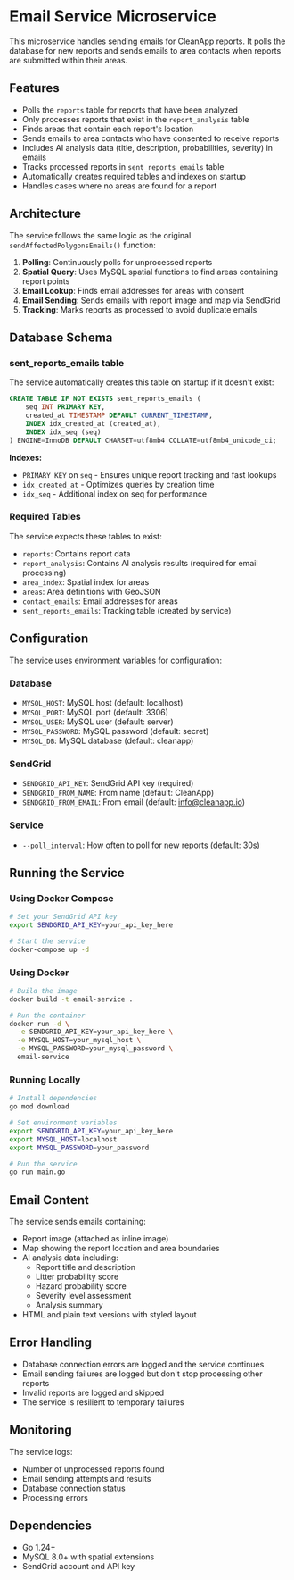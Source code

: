 # Email Service Microservice

This microservice handles sending emails for CleanApp reports. It polls the database for new reports and sends emails to area contacts when reports are submitted within their areas.

## Features

- Polls the `reports` table for reports that have been analyzed
- Only processes reports that exist in the `report_analysis` table
- Finds areas that contain each report's location
- Sends emails to area contacts who have consented to receive reports
- Includes AI analysis data (title, description, probabilities, severity) in emails
- Tracks processed reports in `sent_reports_emails` table
- Automatically creates required tables and indexes on startup
- Handles cases where no areas are found for a report

## Architecture

The service follows the same logic as the original `sendAffectedPolygonsEmails()` function:

1. **Polling**: Continuously polls for unprocessed reports
2. **Spatial Query**: Uses MySQL spatial functions to find areas containing report points
3. **Email Lookup**: Finds email addresses for areas with consent
4. **Email Sending**: Sends emails with report image and map via SendGrid
5. **Tracking**: Marks reports as processed to avoid duplicate emails

## Database Schema

### sent_reports_emails table
The service automatically creates this table on startup if it doesn't exist:

```sql
CREATE TABLE IF NOT EXISTS sent_reports_emails (
    seq INT PRIMARY KEY,
    created_at TIMESTAMP DEFAULT CURRENT_TIMESTAMP,
    INDEX idx_created_at (created_at),
    INDEX idx_seq (seq)
) ENGINE=InnoDB DEFAULT CHARSET=utf8mb4 COLLATE=utf8mb4_unicode_ci;
```

**Indexes:**
- `PRIMARY KEY` on `seq` - Ensures unique report tracking and fast lookups
- `idx_created_at` - Optimizes queries by creation time
- `idx_seq` - Additional index on seq for performance

### Required Tables
The service expects these tables to exist:
- `reports`: Contains report data
- `report_analysis`: Contains AI analysis results (required for email processing)
- `area_index`: Spatial index for areas
- `areas`: Area definitions with GeoJSON
- `contact_emails`: Email addresses for areas
- `sent_reports_emails`: Tracking table (created by service)

## Configuration

The service uses environment variables for configuration:

### Database
- `MYSQL_HOST`: MySQL host (default: localhost)
- `MYSQL_PORT`: MySQL port (default: 3306)
- `MYSQL_USER`: MySQL user (default: server)
- `MYSQL_PASSWORD`: MySQL password (default: secret)
- `MYSQL_DB`: MySQL database (default: cleanapp)

### SendGrid
- `SENDGRID_API_KEY`: SendGrid API key (required)
- `SENDGRID_FROM_NAME`: From name (default: CleanApp)
- `SENDGRID_FROM_EMAIL`: From email (default: info@cleanapp.io)

### Service
- `--poll_interval`: How often to poll for new reports (default: 30s)

## Running the Service

### Using Docker Compose
```bash
# Set your SendGrid API key
export SENDGRID_API_KEY=your_api_key_here

# Start the service
docker-compose up -d
```

### Using Docker
```bash
# Build the image
docker build -t email-service .

# Run the container
docker run -d \
  -e SENDGRID_API_KEY=your_api_key_here \
  -e MYSQL_HOST=your_mysql_host \
  -e MYSQL_PASSWORD=your_mysql_password \
  email-service
```

### Running Locally
```bash
# Install dependencies
go mod download

# Set environment variables
export SENDGRID_API_KEY=your_api_key_here
export MYSQL_HOST=localhost
export MYSQL_PASSWORD=your_password

# Run the service
go run main.go
```

## Email Content

The service sends emails containing:
- Report image (attached as inline image)
- Map showing the report location and area boundaries
- AI analysis data including:
  - Report title and description
  - Litter probability score
  - Hazard probability score
  - Severity level assessment
  - Analysis summary
- HTML and plain text versions with styled layout

## Error Handling

- Database connection errors are logged and the service continues
- Email sending failures are logged but don't stop processing other reports
- Invalid reports are logged and skipped
- The service is resilient to temporary failures

## Monitoring

The service logs:
- Number of unprocessed reports found
- Email sending attempts and results
- Database connection status
- Processing errors

## Dependencies

- Go 1.24+
- MySQL 8.0+ with spatial extensions
- SendGrid account and API key 
